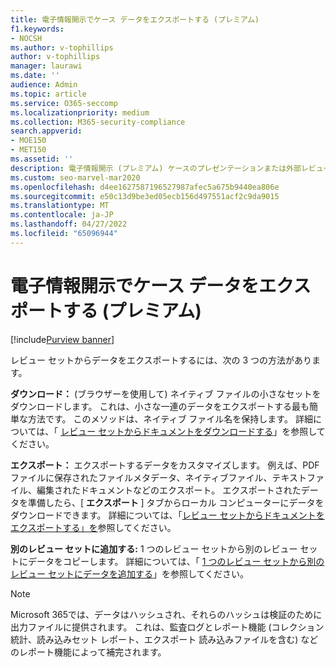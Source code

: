 ```yaml
---
title: 電子情報開示でケース データをエクスポートする (プレミアム)
f1.keywords:
- NOCSH
ms.author: v-tophillips
author: v-tophillips
manager: laurawi
ms.date: ''
audience: Admin
ms.topic: article
ms.service: O365-seccomp
ms.localizationpriority: medium
ms.collection: M365-security-compliance
search.appverid:
- MOE150
- MET150
ms.assetid: ''
description: 電子情報開示 (プレミアム) ケースのプレゼンテーションまたは外部レビュー用のレビュー セットからコンテンツをエクスポートまたはダウンロードする方法について説明します。
ms.custom: seo-marvel-mar2020
ms.openlocfilehash: d4ee1627587196527987afec5a675b9440ea806e
ms.sourcegitcommit: e50c13d9be3ed05ecb156d497551acf2c9da9015
ms.translationtype: MT
ms.contentlocale: ja-JP
ms.lasthandoff: 04/27/2022
ms.locfileid: "65096944"
---
```

# <a name="export-case-data-in-ediscovery-premium"></a>電子情報開示でケース データをエクスポートする (プレミアム)

[!include[Purview banner](../includes/purview-rebrand-banner.md)]

レビュー セットからデータをエクスポートするには、次の 3 つの方法があります。

**ダウンロード：** (ブラウザーを使用して) ネイティブ ファイルの小さなセットをダウンロードします。 これは、小さな一連のデータをエクスポートする最も簡単な方法です。 このメソッドは、ネイティブ ファイル名を保持します。 詳細については、「 [レビュー セットからドキュメントをダウンロードする](download-documents-from-review-set.md)」を参照してください。

**エクスポート：** エクスポートするデータをカスタマイズします。 例えば、PDF ファイルに保存されたファイルメタデータ、ネイティブファイル、テキストファイル、編集されたドキュメントなどのエクスポート。 エクスポートされたデータを準備したら、[ **エクスポート** ] タブからローカル コンピューターにデータをダウンロードできます。 詳細については、「[レビュー セットからドキュメントをエクスポートする」を](export-documents-from-review-set.md)参照してください。

**別のレビュー セットに追加する:** 1 つのレビュー セットから別のレビュー セットにデータをコピーします。 詳細については、「 [1 つのレビュー セットから別のレビュー セットにデータを追加する](add-data-to-review-set-from-another-review-set.md)」を参照してください。

> [!NOTE]
> Microsoft 365では、データはハッシュされ、それらのハッシュは検証のために出力ファイルに提供されます。 これは、監査ログとレポート機能 (コレクション統計、読み込みセット レポート、エクスポート 読み込みファイルを含む) などのレポート機能によって補完されます。
